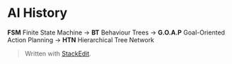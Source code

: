 # AI History
**FSM** Finite State Machine -> **BT** Behaviour Trees  -> **G.O.A.P** Goal-Oriented Action Planning -> **HTN** Hierarchical Tree Network





> Written with [StackEdit](https://stackedit.io/).
<!--stackedit_data:
eyJoaXN0b3J5IjpbLTE5ODAwMzY1MzJdfQ==
-->